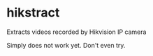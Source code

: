hikstract
=========

Extracts videos recorded by Hikvision IP camera

Simply does not work yet. Don't even try.
